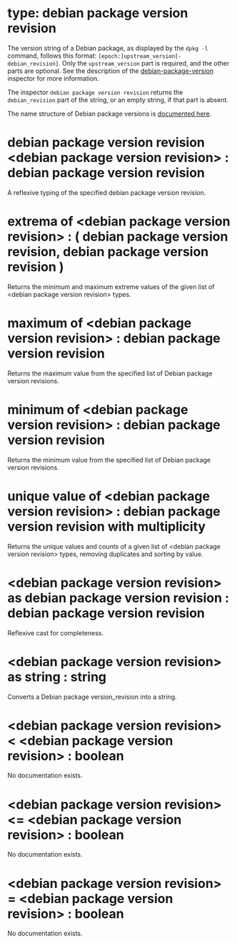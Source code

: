 # type: debian package version revision

The version string of a Debian package, as displayed by the `dpkg -l` command, follows this format: `[epoch:]upstream_version[-debian_revision]`. Only the `upstream_version` part is required, and the other parts are optional. 
See the description of the [debian-package-version](https://developer.bigfix.com/relevance/reference/debian-package-version.html) inspector for more information.

The inspector `debian package version revision` returns the `debian_revision` part of the string, or an empty string, if that part is absent.

The name structure of Debian package versions is [documented here](https://www.debian.org/doc/debian-policy/ch-controlfields.html#version).

# debian package version revision &lt;debian package version revision&gt; : debian package version revision

A reflexive typing of the specified debian package version revision.

# extrema of &lt;debian package version revision&gt; : ( debian package version revision, debian package version revision )

Returns the minimum and maximum extreme values of the given list of &lt;debian package version revision&gt; types.

# maximum of &lt;debian package version revision&gt; : debian package version revision

Returns the maximum value from the specified list of Debian package version revisions.

# minimum of &lt;debian package version revision&gt; : debian package version revision

Returns the minimum value from the specified list of Debian package version revisions.

# unique value of &lt;debian package version revision&gt; : debian package version revision with multiplicity

Returns the unique values and counts of a given list of &lt;debian package version revision&gt; types, removing duplicates and sorting by value.

# &lt;debian package version revision&gt; as debian package version revision : debian package version revision

Reflexive cast for completeness.

# &lt;debian package version revision&gt; as string : string

Converts a Debian package version_revision into a string.

# &lt;debian package version revision&gt; &lt; &lt;debian package version revision&gt; : boolean

No documentation exists.

# &lt;debian package version revision&gt; &lt;= &lt;debian package version revision&gt; : boolean

No documentation exists.

# &lt;debian package version revision&gt; = &lt;debian package version revision&gt; : boolean

No documentation exists.

